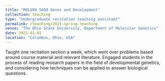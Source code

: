 ```yaml
---
title: "MOLGEN 5608 Genes and Development"
collection: teaching
type: "Undergraduate recitation teaching assistant"
permalink: /teaching/2021-spring-teaching
venue: "The Ohio State University, Department of Molecular Genetics"
date: 2021-01-01
location: "Columbus, Ohio, USA"
---
```

Taught one recitation section a week, which went over problems based around course material and relevant literature. Engaged students in the process of reading research papers in the field of developmental genetics, and considering how techniques can be applied to answer biological questions. 
